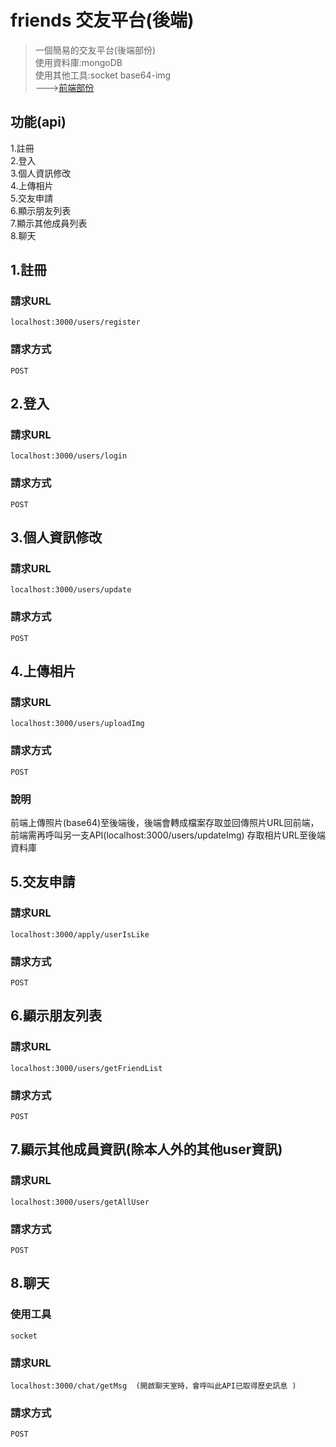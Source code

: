 # friends 交友平台(後端)

> 一個簡易的交友平台(後端部份)   
> 使用資料庫:mongoDB  
> 使用其他工具:socket base64-img  
> --->[前端部份](https://github.com/a50316y/proj-friends-web)  

## 功能(api)
1.註冊  
2.登入  
3.個人資訊修改  
4.上傳相片  
5.交友申請  
6.顯示朋友列表    
7.顯示其他成員列表    
8.聊天  


## 1.註冊

### 請求URL
```
localhost:3000/users/register
```
### 請求方式
```
POST
```
## 2.登入

### 請求URL
```
localhost:3000/users/login
```
### 請求方式
```
POST
```

## 3.個人資訊修改 

### 請求URL
```
localhost:3000/users/update
```
### 請求方式
```
POST
```
## 4.上傳相片  

### 請求URL
```
localhost:3000/users/uploadImg
```
### 請求方式
```
POST  
```
### 說明
前端上傳照片(base64)至後端後，後端會轉成檔案存取並回傳照片URL回前端，前端需再呼叫另一支API(localhost:3000/users/updateImg)
存取相片URL至後端資料庫
## 5.交友申請  

### 請求URL
```
localhost:3000/apply/userIsLike
```
### 請求方式
```
POST  
```
## 6.顯示朋友列表  

### 請求URL
```
localhost:3000/users/getFriendList
```
### 請求方式
```
POST  
```
## 7.顯示其他成員資訊(除本人外的其他user資訊)  

### 請求URL
```
localhost:3000/users/getAllUser
```
### 請求方式
```
POST  
```
## 8.聊天  
### 使用工具
```
socket
```
### 請求URL
``` 
localhost:3000/chat/getMsg  (開啟聊天室時，會呼叫此API已取得歷史訊息 )   
```
### 請求方式
```
POST  
```  
